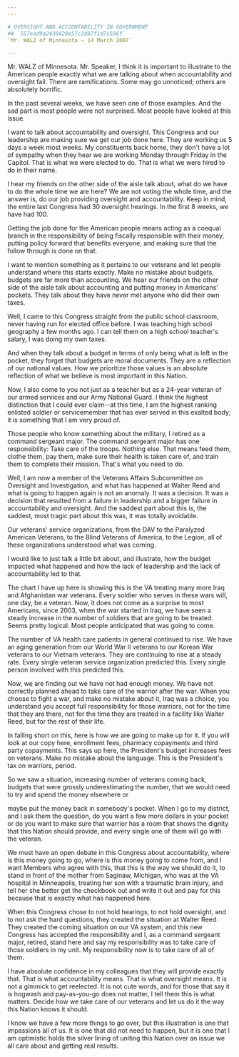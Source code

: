 ```yaml
---
---

# OVERSIGHT AND ACCOUNTABILITY IN GOVERNMENT
## `557ead9a2438420e57c2d87f1d7c506f`
`Mr. WALZ of Minnesota — 14 March 2007`

---
```



Mr. WALZ of Minnesota. Mr. Speaker, I think it is important to 
illustrate to the American people exactly what we are talking about 
when accountability and oversight fail. There are ramifications. Some 
may go unnoticed; others are absolutely horrific.

In the past several weeks, we have seen one of those examples. And 
the sad part is most people were not surprised. Most people have looked 
at this issue.

I want to talk about accountability and oversight. This Congress and 
our leadership are making sure we get our job done here. They are 
working us 5 days a week most weeks. My constituents back home, they 
don't have a lot of sympathy when they hear we are working Monday 
through Friday in the Capitol. That is what we were elected to do. That 
is what we were hired to do in their name.

I hear my friends on the other side of the aisle talk about, what do 
we have to do the whole time we are here? We are not voting the whole 
time, and the answer is, do our job providing oversight and 
accountability. Keep in mind, the entire last Congress had 30 oversight 
hearings. In the first 8 weeks, we have had 100.

Getting the job done for the American people means acting as a 
coequal branch in the responsibility of being fiscally responsible with 
their money, putting policy forward that benefits everyone, and making 
sure that the follow through is done on that.

I want to mention something as it pertains to our veterans and let 
people understand where this starts exactly. Make no mistake about 
budgets, budgets are far more than accounting. We hear our friends on 
the other side of the aisle talk about accounting and putting money in 
Americans' pockets. They talk about they have never met anyone who did 
their own taxes.

Well, I came to this Congress straight from the public school 
classroom, never having run for elected office before. I was teaching 
high school geography a few months ago. I can tell them on a high 
school teacher's salary, I was doing my own taxes.

And when they talk about a budget in terms of only being what is left 
in the pocket, they forget that budgets are moral documents. They are a 
reflection of our national values. How we prioritize those values is an 
absolute reflection of what we believe is most important in this 
Nation.

Now, I also come to you not just as a teacher but as a 24-year 
veteran of our armed services and our Army National Guard. I think the 
highest distinction that I could ever claim--at this time, I am the 
highest ranking enlisted soldier or servicemember that has ever served 
in this exalted body; it is something that I am very proud of.

Those people who know something about the military, I retired as a 
command sergeant major. The command sergeant major has one 
responsibility: Take care of the troops. Nothing else. That means feed 
them, clothe them, pay them, make sure their health is taken care of, 
and train them to complete their mission. That's what you need to do.

Well, I am now a member of the Veterans Affairs Subcommittee on 
Oversight and Investigation, and what has happened at Walter Reed and 
what is going to happen again is not an anomaly. It was a decision. It 
was a decision that resulted from a failure in leadership and a bigger 
failure in accountability and oversight. And the saddest part about 
this is, the saddest, most tragic part about this was, it was totally 
avoidable.

Our veterans' service organizations, from the DAV to the Paralyzed 
American Veterans, to the Blind Veterans of America, to the Legion, all 
of these organizations understood what was coming.



I would like to just talk a little bit about, and illustrate, how the 
budget impacted what happened and how the lack of leadership and the 
lack of accountability led to that.

The chart I have up here is showing this is the VA treating many more 
Iraq and Afghanistan war veterans. Every soldier who serves in these 
wars will, one day, be a veteran. Now, it does not come as a surprise 
to most Americans, since 2003, when the war started in Iraq, we have 
seen a steady increase in the number of soldiers that are going to be 
treated. Seems pretty logical. Most people anticipated that was going 
to come.

The number of VA health care patients in general continued to rise. 
We have an aging generation from our World War II veterans to our 
Korean War veterans to our Vietnam veterans. They are continuing to 
rise at a steady rate. Every single veteran service organization 
predicted this. Every single person involved with this predicted this.

Now, we are finding out we have not had enough money. We have not 
correctly planned ahead to take care of the warrior after the war. When 
you choose to fight a war, and make no mistake about it, Iraq was a 
choice, you understand you accept full responsibility for those 
warriors, not for the time that they are there, not for the time they 
are treated in a facility like Walter Reed, but for the rest of their 
life.

In falling short on this, here is how we are going to make up for it. 
If you will look at our copy here, enrollment fees, pharmacy copayments 
and third party copayments. This says up here, the President's budget 
increases fees on veterans. Make no mistake about the language. This is 
the President's tax on warriors, period.

So we saw a situation, increasing number of veterans coming back, 
budgets that were grossly underestimating the number, that we would 
need to try and spend the money elsewhere or


maybe put the money back in somebody's pocket. When I go to my 
district, and I ask them the question, do you want a few more dollars 
in your pocket or do you want to make sure that warrior has a room that 
shows the dignity that this Nation should provide, and every single one 
of them will go with the veteran.

We must have an open debate in this Congress about accountability, 
where is this money going to go, where is this money going to come 
from, and I want Members who agree with this, that this is the way we 
should do it, to stand in front of the mother from Saginaw, Michigan, 
who was at the VA hospital in Minneapolis, treating her son with a 
traumatic brain injury, and tell her she better get the checkbook out 
and write it out and pay for this because that is exactly what has 
happened here.

When this Congress chose to not hold hearings, to not hold oversight, 
and to not ask the hard questions, they created the situation at Walter 
Reed. They created the coming situation on our VA system, and this new 
Congress has accepted the responsibility and I, as a command sergeant 
major, retired, stand here and say my responsibility was to take care 
of those soldiers in my unit. My responsibility now is to take care of 
all of them.

I have absolute confidence in my colleagues that they will provide 
exactly that. That is what accountability means. That is what oversight 
means. It is not a gimmick to get reelected. It is not cute words, and 
for those that say it is hogwash and pay-as-you-go does not matter, I 
tell them this is what matters. Decide how we take care of our veterans 
and let us do it the way this Nation knows it should.

I know we have a few more things to go over, but this illustration is 
one that impassions all of us. It is one that did not need to happen, 
but it is one that I am optimistic holds the silver lining of uniting 
this Nation over an issue we all care about and getting real results.
